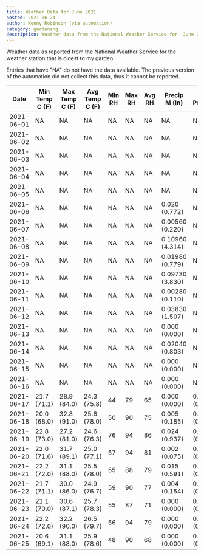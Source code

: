 ```yaml
---
title: Weather Data for June 2021
posted: 2021-06-24
author: Kenny Robinson (via automation)
category: gardening
description: Weather data from the National Weather Service for  June 2021
---
```


Weather data as reported from the National Weather Service for the weather station 
that is cloest to my garden.

Entries that have "NA" do not have the data available. The previous version of the automation did not 
collect this data, thus it cannot be reported.

|Date|Min Temp C (F)|Max Temp C (F)|Avg Temp C (F)|Min RH|Max RH|Avg RH|Precip M (In)|Avg Precip/Hr|
|---|---|---|---|---|---|---|---|---|
|2021-06-01|NA|NA|NA|NA|NA|NA|NA|NA|
|2021-06-02|NA|NA|NA|NA|NA|NA|NA|NA|
|2021-06-03|NA|NA|NA|NA|NA|NA|NA|NA|
|2021-06-04|NA|NA|NA|NA|NA|NA|NA|NA|
|2021-06-05|NA|NA|NA|NA|NA|NA|NA|NA|
|2021-06-06|NA|NA|NA|NA|NA|NA|0.020 (0.772)|NA|
|2021-06-07|NA|NA|NA|NA|NA|NA|0.00560 (0.220)|NA|
|2021-06-08|NA|NA|NA|NA|NA|NA|0.10960 (4.314)|NA|
|2021-06-09|NA|NA|NA|NA|NA|NA|0.01980 (0.779)|NA|
|2021-06-10|NA|NA|NA|NA|NA|NA|0.09730 (3.830)|NA|
|2021-06-11|NA|NA|NA|NA|NA|NA|0.00280 (0.110)|NA|
|2021-06-12|NA|NA|NA|NA|NA|NA|0.03830 (1.507)|NA|
|2021-06-13|NA|NA|NA|NA|NA|NA|0.000 (0.000)|NA|
|2021-06-14|NA|NA|NA|NA|NA|NA|0.02040 (0.803)|NA|
|2021-06-15|NA|NA|NA|NA|NA|NA|0.000 (0.000)|NA|
|2021-06-16|NA|NA|NA|NA|NA|NA|0.000 (0.000)|NA|
|2021-06-17|21.7 (71.1)|28.9 (84.0)|24.3 (75.8)|44|79|65|0.000 (0.000)|0.000 (0.000)|
|2021-06-18|20.0 (68.0)|32.8 (91.0)|25.6 (78.0)|50|90|75|0.005 (0.185)|0.007 (0.007)|
|2021-06-19|22.8 (73.0)|27.2 (81.0)|24.6 (76.3)|76|94|86|0.024 (0.937)|0.022 (0.022)|
|2021-06-20|22.0 (71.6)|31.7 (89.1)|25.0 (77.1)|57|94|81|0.002 (0.075)|0.002 (0.002)|
|2021-06-21|22.2 (72.0)|31.1 (88.0)|25.5 (78.0)|55|88|79|0.015 (0.591)|0.018 (0.018)|
|2021-06-22|21.7 (71.1)|30.0 (86.0)|24.9 (76.7)|59|90|77|0.004 (0.154)|0.005 (0.005)|
|2021-06-23|21.1 (70.0)|30.6 (87.1)|25.7 (78.3)|55|87|71|0.000 (0.000)|0.000 (0.000)|
|2021-06-24|22.2 (72.0)|32.2 (90.0)|26.5 (79.7)|56|94|79|0.000 (0.000)|0.000 (0.000)|
|2021-06-25|20.6 (69.1)|31.1 (88.0)|25.9 (78.6)|48|90|68|0.000 (0.000)|0.000 (0.000)|
